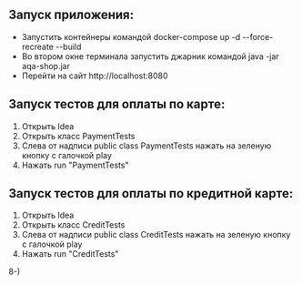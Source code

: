 ## Запуск приложения:

+ Запустить контейнеры командой docker-compose up -d --force-recreate --build
+ Во втором окне терминала запустить джарник командой java -jar aqa-shop.jar
+ Перейти на сайт http://localhost:8080

## Запуск тестов для оплаты по карте:

1. Открыть Idea
2. Открыть класс PaymentTests
3. Слева от надписи public class PaymentTests нажать на зеленую кнопку с галочкой play
4. Нажать run "PaymentTests"

## Запуск тестов для оплаты по кредитной карте:

1. Открыть Idea
2. Открыть класс CreditTests
3. Слева от надписи public class CreditTests нажать на зеленую кнопку с галочкой play
4. Нажать run "CreditTests"

8-)
